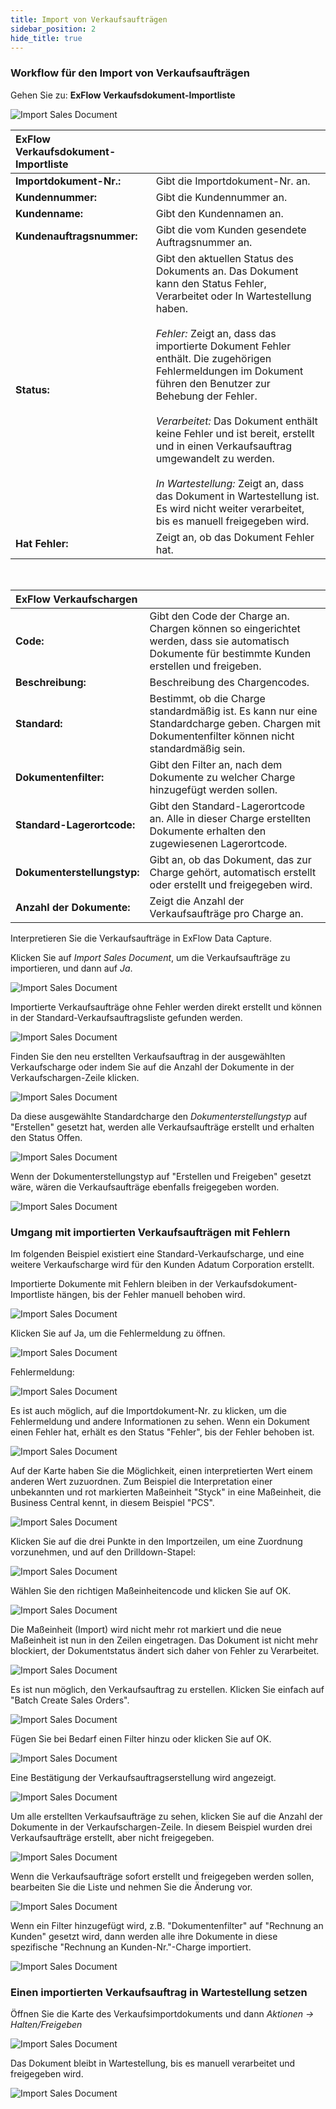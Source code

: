 ```yaml
---
title: Import von Verkaufsaufträgen
sidebar_position: 2
hide_title: true
---
```


### Workflow für den Import von Verkaufsaufträgen

Gehen Sie zu: **ExFlow Verkaufsdokument-Importliste**

![Import Sales Document](../../images/sales-document-import-list-001.png) <br/>

| ExFlow Verkaufsdokument-Importliste |   |
|:-|:-|
| **Importdokument-Nr.:** | Gibt die Importdokument-Nr. an.
| **Kundennummer:** | Gibt die Kundennummer an.
| **Kundenname:** | Gibt den Kundennamen an.
| **Kundenauftragsnummer:** | Gibt die vom Kunden gesendete Auftragsnummer an.
| **Status:** | Gibt den aktuellen Status des Dokuments an. Das Dokument kann den Status Fehler, Verarbeitet oder In Wartestellung haben. <br/><br/> *Fehler:* Zeigt an, dass das importierte Dokument Fehler enthält. Die zugehörigen Fehlermeldungen im Dokument führen den Benutzer zur Behebung der Fehler. <br/><br/>*Verarbeitet:* Das Dokument enthält keine Fehler und ist bereit, erstellt und in einen Verkaufsauftrag umgewandelt zu werden. <br/><br/> *In Wartestellung:* Zeigt an, dass das Dokument in Wartestellung ist. Es wird nicht weiter verarbeitet, bis es manuell freigegeben wird.
| **Hat Fehler:** | Zeigt an, ob das Dokument Fehler hat.

<br/>

| ExFlow Verkaufschargen |   |
|:-|:-|
| **Code:** | Gibt den Code der Charge an. Chargen können so eingerichtet werden, dass sie automatisch Dokumente für bestimmte Kunden erstellen und freigeben.
| **Beschreibung:** | Beschreibung des Chargencodes.
| **Standard:** | Bestimmt, ob die Charge standardmäßig ist. Es kann nur eine Standardcharge geben. Chargen mit Dokumentenfilter können nicht standardmäßig sein.
| **Dokumentenfilter:** | Gibt den Filter an, nach dem Dokumente zu welcher Charge hinzugefügt werden sollen.
| **Standard-Lagerortcode:** | Gibt den Standard-Lagerortcode an. Alle in dieser Charge erstellten Dokumente erhalten den zugewiesenen Lagerortcode.
| **Dokumenterstellungstyp:** | Gibt an, ob das Dokument, das zur Charge gehört, automatisch erstellt oder erstellt und freigegeben wird.
| **Anzahl der Dokumente:** | Zeigt die Anzahl der Verkaufsaufträge pro Charge an.

Interpretieren Sie die Verkaufsaufträge in ExFlow Data Capture.

Klicken Sie auf *Import Sales Document*, um die Verkaufsaufträge zu importieren, und dann auf *Ja*.

![Import Sales Document](../../images/sales-document-import-list-import-001.png) <br/>

Importierte Verkaufsaufträge ohne Fehler werden direkt erstellt und können in der Standard-Verkaufsauftragsliste gefunden werden.

![Import Sales Document](../../images/sales-document-import-list-import-002.png) <br/>

Finden Sie den neu erstellten Verkaufsauftrag in der ausgewählten Verkaufscharge oder indem Sie auf die Anzahl der Dokumente in der Verkaufschargen-Zeile klicken.

![Import Sales Document](../../images/sales-document-import-list-import-003.png) <br/>

Da diese ausgewählte Standardcharge den *Dokumenterstellungstyp* auf "Erstellen" gesetzt hat, werden alle Verkaufsaufträge erstellt und erhalten den Status Offen.

![Import Sales Document](../../images/sales-document-import-list-import-004.png) <br/>

Wenn der Dokumenterstellungstyp auf "Erstellen und Freigeben" gesetzt wäre, wären die Verkaufsaufträge ebenfalls freigegeben worden.

![Import Sales Document](../../images/sales-document-import-list-import-005.png) <br/>

### Umgang mit importierten Verkaufsaufträgen mit Fehlern

Im folgenden Beispiel existiert eine Standard-Verkaufscharge, und eine weitere Verkaufscharge wird für den Kunden Adatum Corporation erstellt.

Importierte Dokumente mit Fehlern bleiben in der Verkaufsdokument-Importliste hängen, bis der Fehler manuell behoben wird.

![Import Sales Document](../../images/sales-document-import-list-error-001.png) <br/>

Klicken Sie auf Ja, um die Fehlermeldung zu öffnen.

![Import Sales Document](../../images/sales-document-import-list-error-002.png) <br/>

Fehlermeldung:

![Import Sales Document](../../images/sales-document-import-list-error-003.png) <br/>

Es ist auch möglich, auf die Importdokument-Nr. zu klicken, um die Fehlermeldung und andere Informationen zu sehen. Wenn ein Dokument einen Fehler hat, erhält es den Status "Fehler", bis der Fehler behoben ist.

![Import Sales Document](../../images/sales-document-import-list-error-004.png) <br/>

Auf der Karte haben Sie die Möglichkeit, einen interpretierten Wert einem anderen Wert zuzuordnen. Zum Beispiel die Interpretation einer unbekannten und rot markierten Maßeinheit "Styck" in eine Maßeinheit, die Business Central kennt, in diesem Beispiel "PCS".

![Import Sales Document](../../images/sales-document-import-list-error-005.png) <br/>

Klicken Sie auf die drei Punkte in den Importzeilen, um eine Zuordnung vorzunehmen, und auf den Drilldown-Stapel:

![Import Sales Document](../../images/sales-document-import-list-error-006.png) <br/>

Wählen Sie den richtigen Maßeinheitencode und klicken Sie auf OK.

![Import Sales Document](../../images/sales-document-import-list-error-007.png) <br/>

Die Maßeinheit (Import) wird nicht mehr rot markiert und die neue Maßeinheit ist nun in den Zeilen eingetragen. Das Dokument ist nicht mehr blockiert, der Dokumentstatus ändert sich daher von Fehler zu Verarbeitet.

![Import Sales Document](../../images/sales-document-import-list-error-008.png) <br/>

Es ist nun möglich, den Verkaufsauftrag zu erstellen. Klicken Sie einfach auf "Batch Create Sales Orders".

![Import Sales Document](../../images/sales-document-import-list-error-009.png) <br/>

Fügen Sie bei Bedarf einen Filter hinzu oder klicken Sie auf OK.

![Import Sales Document](../../images/sales-document-import-list-error-010.png) <br/>

Eine Bestätigung der Verkaufsauftragserstellung wird angezeigt.

![Import Sales Document](../../images/sales-document-import-list-error-011.png) <br/>

Um alle erstellten Verkaufsaufträge zu sehen, klicken Sie auf die Anzahl der Dokumente in der Verkaufschargen-Zeile. In diesem Beispiel wurden drei Verkaufsaufträge erstellt, aber nicht freigegeben.

![Import Sales Document](../../images/sales-document-import-list-error-012.png) <br/>

Wenn die Verkaufsaufträge sofort erstellt und freigegeben werden sollen, bearbeiten Sie die Liste und nehmen Sie die Änderung vor.

![Import Sales Document](../../images/sales-document-import-list-error-013.png) <br/>

Wenn ein Filter hinzugefügt wird, z.B. "Dokumentenfilter" auf "Rechnung an Kunden" gesetzt wird, dann werden alle ihre Dokumente in diese spezifische "Rechnung an Kunden-Nr."-Charge importiert.

![Import Sales Document](../../images/sales-document-import-list-error-014.png) <br/>

### Einen importierten Verkaufsauftrag in Wartestellung setzen

Öffnen Sie die Karte des Verkaufsimportdokuments und dann *Aktionen -> Halten/Freigeben*

![Import Sales Document](../../images/sales-document-import-list-error-016.png) <br/>

Das Dokument bleibt in Wartestellung, bis es manuell verarbeitet und freigegeben wird.

![Import Sales Document](../../images/sales-document-import-list-error-015.png) <br/>
